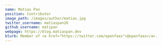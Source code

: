 ```yaml
---
name: Matias Pan
position: Contributor
image_path: /images/author/matias.jpg
twitter_username: matiaspan26
github_username: matipan
webpage: https://blog.matiaspan.dev
blurb: Member of <a href="https://twitter.com/openfaas">@openfaas</a>. Software Engineer at Globant.
---
```


